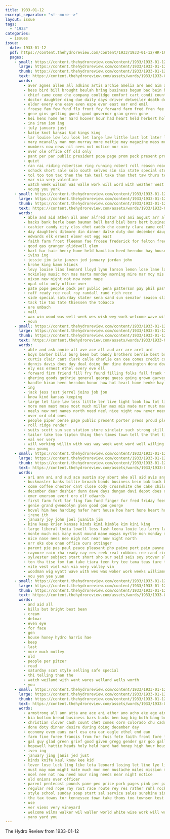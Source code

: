 ```yaml
---
title: 1933-01-12
excerpt_separator: "<!--more-->"
layout: issue
tags:
  - "1933"
categories:
  - issues
issue:
  date: 1933-01-12
  pdf: https://content.thehydroreview.com/content/1933/1933-01-12/HR-1933-01-12.pdf
  pages:
    - small: https://content.thehydroreview.com/content/1933/1933-01-12/small/HR-1933-01-12-01.jpg
      large: https://content.thehydroreview.com/content/1933/1933-01-12/large/HR-1933-01-12-01.jpg
      thumb: https://content.thehydroreview.com/content/1933/1933-01-12/thumbnails/HR-1933-01-12-01.jpg
      text: https://content.thehydroreview.com/assets/words/1933/1933-01-12/HR-1933-01-12-01.txt
      words:
        - aver agnes allen all adkins artis archie amelia are and aim ard ann alexander
        - bess bird bill brought beulah bring business begun bac bein barbara bey band beg body but back both been bara bar better begin big
        - chief came come che company coolidge comfort cart condi county corn city car cutting class chance calvin crosswhite comes clara close church count clar child
        - doctor daughter ding due daily days driver detweiler death doing day dinner debrecht daw down done dies
        - elder every ene easy even espe ever east ear end emil
        - froese fam few fund flo front foy forward farm fred fran fee former floor found fort from for
        - gene gins getting guest good governor gram green gone
        - hei hens home her hard hoover hour had heart held herbert hold harry half hydro heaton husband herre head harder hinds high
        - ina iran ion ing
        - july january just
        - katie knot kansas kid kings king
        - lar louise low lou look let large law little last lot later loud list lam life
        - mary mcanally man men murray more mattie may magazine mass much march mile mich mis must miss mast mer made min mule miles monday miller money mak matter moore
        - numbers now news nil nees not notice nor nin
        - over ole office off old only
        - pant per par public president popa page prom peck present pro people part price pitzer pore past pay
        - quiet
        - ran rai riding robertson ring running robert roll reason ready room real road register ras rom randolph rome rear red
        - schock short sale solo south selves sin six state special stockton stay she said sunday struck southern sell sings swartzendruber stambaugh stand seat sparks second sem states slot small standley
        - tol too tom tax then the tak teal take than thet taw thurs ted tate town tas them thing talk thu thi trunk tour
        - var via very valentine
        - watch week wilson was walle work will word with weather west wit why way words walt weeks working wien waller war while well
        - young you york
    - small: https://content.thehydroreview.com/content/1933/1933-01-12/small/HR-1933-01-12-02.jpg
      large: https://content.thehydroreview.com/content/1933/1933-01-12/large/HR-1933-01-12-02.jpg
      thumb: https://content.thehydroreview.com/content/1933/1933-01-12/thumbnails/HR-1933-01-12-02.jpg
      text: https://content.thehydroreview.com/assets/words/1933/1933-01-12/HR-1933-01-12-02.txt
      words:
        - able and aid athen all amer alfred ator ard ani august arr alin are app aud arbes
        - backs bank berle been bauman bell band biel bors bert business bixler body back ben bargman bradley better bill but burden
        - cashier candy city clos chet caddo che county clara came collins confer carri cantrell coker charter check come chi
        - day daughters ditmore din dinner dalke duty don december daughter dorethy denham deputy days
        - edwards elk ernest elmer est egg east
        - faith farm frost fleeman fae froese frederick for felton free folks
        - good gas granger glidewell glen
        - hart har hair henry home held hamilton heed herndon hay house harris hydro
        - ivins ing
        - jessie jim jake janzen jed january jordan john
        - krohe king kamm klinck
        - levy louise lias leonard lloyd lynn larson lemon lose lane lady leek learn laura lydia
        - mckinley music mon mas marta monday morning mire mar moy mis miner murray mabe moor much martha mathis mer marie merle matter miller
        - nixon new night not now noon nape
        - opal otto only office over
        - pate pope people pack per public pena patterson pay phil pastor part pearl pat power past park
        - raff ready ree real roy randall rand rich rece
        - side special saturday stater sena sand sun senator season slick sick still sickles standard sierra style standley state sales sunday sch sund
        - tack tie tax tate thiessen the tobacco
        - ure umbach
        - vall
        - wax win wood was well week wes wish wey work welcome wave william will west walkey wilson with wells
        - youn
    - small: https://content.thehydroreview.com/content/1933/1933-01-12/small/HR-1933-01-12-03.jpg
      large: https://content.thehydroreview.com/content/1933/1933-01-12/large/HR-1933-01-12-03.jpg
      thumb: https://content.thehydroreview.com/content/1933/1933-01-12/thumbnails/HR-1933-01-12-03.jpg
      text: https://content.thehydroreview.com/assets/words/1933/1933-01-12/HR-1933-01-12-03.txt
      words:
        - able and ask annie alt ave ace all aud arr are arel ard
        - boys barber bills burg been but bandy brothers bernie best breit bros brother bigger bring bloom buy browne bis bassler blum bill bank bryan business better
        - curtis clair cant clark calle charlie can cee comes credit cora carry call cope champlin care cold cini citizen city close
        - dennis davis does day deal doing don dine dunnington done down daily dene
        - ely ess ernest ethel every eve ell
        - forward firm friend fill fry found filling folks fall frank field first friday farmer for forrest
        - ghering goods guthrie general george guess going grown garvey gas grain good glad
        - handle hiram heen herndon honor how hot heart home henke hay has hus hydro had high hill him homer hen
        - ing
        - jack jess just jerrel joins job jon
        - know kind kansas keeping
        - large let line law less little ler live light look low lot like lucian lad last
        - more men mest mose most much miller mex mis made mar must marion miles money miss
        - neels new not names north need neel nice night now never needs
        - over ord old ones
        - people piper perse page public present porter press proud pleasant place pieper per power price push past pitzer pent
        - roll ridge render
        - suits scott sun see station store sinclair such strong still stambaugh sons sone sunday stand special sea stores small saturday stange standard service spain sturgill stock song sunda
        - tailor take too tipton thing then times town tell the thet tine them triplett timber top
        - val ver very
        - will working willin with was way week went ward well willing ways work word world white won wish wife
        - you young
    - small: https://content.thehydroreview.com/content/1933/1933-01-12/small/HR-1933-01-12-04.jpg
      large: https://content.thehydroreview.com/content/1933/1933-01-12/large/HR-1933-01-12-04.jpg
      thumb: https://content.thehydroreview.com/content/1933/1933-01-12/thumbnails/HR-1933-01-12-04.jpg
      text: https://content.thehydroreview.com/assets/words/1933/1933-01-12/HR-1933-01-12-04.txt
      words:
        - ari ann ani and aud ace austin aby abert ake all aid avis angie ames alice are ang
        - buckmaster banks billie broach bonds business bein bak back burkhalter banke been bills bright bayer bank bert best but bary banka braly baby barnes ben bis beck brother better
        - come coffee chester cant close cody crosswhite che cake child can cine caddo cash company check cry corn carr comes came cop como cris cox call cid custer christine cobb
        - december dear doshier dunn dave days dungan davi depot does donald ditmore daughter dinner dais douglas dona day duck date dodd due
        - emer emerson evert ero elf edwards
        - first farm fort far fing fam fund finger for fred friday feeman fer fore from fleeman
        - genie grand gwendolyn glen good gon george
        - hovel him hee harding hafer hert house hoe hart hone heart hunt heit has hares hager hinton hour hae home hed hydro henke hatin had harders harder her
        - irene ith
        - january joy john joel juanita jim
        - kine keep krier kansas kinds kimi kimble kim kini king
        - large liberal lydia lowell less lash leona louie lou larry later luck late laughter leis lait last little living
        - monte much mos many must mound mane mayas myrtle mon monday mills miss myrl more moh
        - nice nase nees nee nigh not near now night north
        - orr oks obe onan office ours ottinger
        - parent pie pas paul peace pleasant pho paine pert pain payne pai pla
        - raymore rain rha ready ray res reek real robbins ree rand riding
        - sylvester subject start short sho sur seid seis soy stover sleep sylve stay sees son sohn south sale saturday sines stocks school surplus sunday still spells sick see smith sells sund sales scott stock sinclair stecker sell sun song
        - ton tha tise tom tan take tiara teen try tee tama teas ture tow tea then thora the thomas tatters thoms
        - vite vest viel van via very valley vin
        - woodman wig wyatt wave with wes was woker work weeks williams wendall weit wilt while will weatherford week wilma wan weak wish world wight
        - you yen yee yuan
    - small: https://content.thehydroreview.com/content/1933/1933-01-12/small/HR-1933-01-12-05.jpg
      large: https://content.thehydroreview.com/content/1933/1933-01-12/large/HR-1933-01-12-05.jpg
      thumb: https://content.thehydroreview.com/content/1933/1933-01-12/thumbnails/HR-1933-01-12-05.jpg
      text: https://content.thehydroreview.com/assets/words/1933/1933-01-12/HR-1933-01-12-05.txt
      words:
        - and aid all
        - bills but bright best bean
        - cream
        - delmar
        - even eye
        - for face
        - gen
        - house honey hydro harris hae
        - keep
        - last
        - more muck motley
        - old
        - people per pitzer
        - read
        - saturday scot style selling safe special
        - thi telling than the
        - watch weiland with want wares welland wells worth
        - you
    - small: https://content.thehydroreview.com/content/1933/1933-01-12/small/HR-1933-01-12-06.jpg
      large: https://content.thehydroreview.com/content/1933/1933-01-12/large/HR-1933-01-12-06.jpg
      thumb: https://content.thehydroreview.com/content/1933/1933-01-12/thumbnails/HR-1933-01-12-06.jpg
      text: https://content.thehydroreview.com/assets/words/1933/1933-01-12/HR-1933-01-12-06.txt
      words:
        - armstrong all ann atta ane ace ani ather ano acho ake age ain america are and awa ago ave
        - bia bottom bread business bars bucks ben bag big both bang but bring best bright beer boys been boy bank books ber blend buse beulah bulk beans baptist
        - christian clover cash count chet comes corn colorado chu caddo cas church chelf courage cause company chest confer coffee collins can course cares cream county chis congress city cheese crail chris cover close coop
        - done doty dinner desire during doing december day
        - economy even eans earl esa era ear eagle ethel end ean
        - farm fine foree francis from for fuss fete faith front fore folks flood friday first fan fron forget farmer fins full few fires
        - gal guy glad green grief good given gregg gender gar goo gallon gall
        - hopewell hattie heads holy held hard had honey high hour house hinton hus hands honor hing hot helps him hydro howling has hall hews
        - iven ing
        - january jing janis jed just
        - kinds knife kaul know kee kid
        - lover lose luck ling like lota leonard losing let line lye light long lamp look
        - must may man might mate much mon men mustache miles mission mules matthey mini meal made mckinney mildred market more monday miss matthews mee mont morning money merit marshall
        - noel nee not now need nour ning needs near night notice
        - old onions over officer
        - parent pentecost pounds pane peo price pork pages pink per pate pal pro pure pound power penny pauline pat part present page pastor people pee post profit pot poet por plan plata pay
        - regular red rope ray rout race route rey res rather ruhl rock real revie read
        - style school sunday soap start sal service sales sunshine sink step shoe state sweet seed saving seen space special sell singer schroder song set stuff still she sweeting shave smit scott sugar say soon side sil score seat silo saturday sol solo shall seas smith super sabia son sale subject salt
        - the tax towns tor tennessee town take thoms too townsen test teacher thomas tho than tees them teed tue try tar tame trad tobert tera taylor thing takes ting talk
        - use
        - ver viens very vineyard
        - welcome wilma walker wil waller world white wise work will worlds write week willing weit with watch wells worker was want wheat wisely window
        - yano yard you
---
```


The Hydro Review from 1933-01-12

<!--more-->

